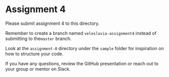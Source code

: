 # Assignment 4

Please submit assignment 4 to this directory.

Remember to create a branch named `veleslavia-assignment4` instead of submitting to
the`master` branch.

Look at the `assignment-0` directory under the `sample` folder for inspiration
on how to structure your code.

If you have any questions, review the GitHub presentation or reach out to your
group or mentor on Slack.
